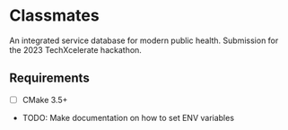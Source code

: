 # Classmates
An integrated service database for modern public health. Submission for the 2023 TechXcelerate hackathon.

## Requirements
- [ ] CMake 3.5+

- TODO: Make documentation on how to set ENV variables